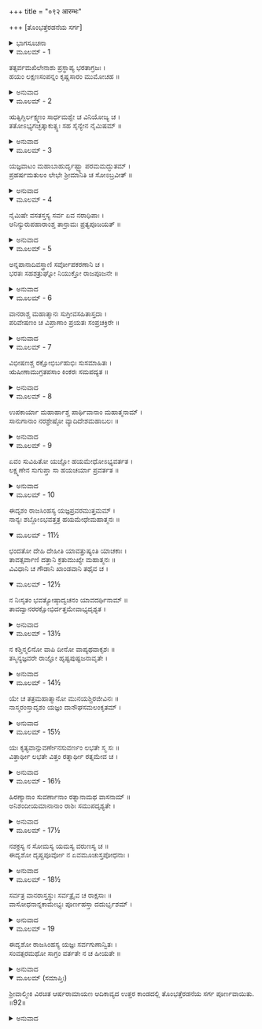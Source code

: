 +++
title = "०९२ आरम्भः"

+++
[ತೊಂಭತ್ತೆರಡನೆಯ ಸರ್ಗ]



<details><summary>ಭಾಗಸೂಚನಾ</summary>

ಶ್ರೀರಾಮನ ಅಶ್ವಮೇಧ ಯಜ್ಞದಲ್ಲಿ ದಾನಗಳ ವೈಶಿಷ್ಟ್ಯ
</details>

<details open><summary>ಮೂಲಮ್ - 1</summary>

ತತ್ಸರ್ವಮಖಿಲೇನಾಶು ಪ್ರಸ್ಥಾಪ್ಯ  ಭರತಾಗ್ರಜಃ ।  
ಹಯಂ ಲಕ್ಷಣಸಂಪನ್ನಂ ಕೃಷ್ಣಸಾರಂ ಮುಮೋಚಹ ॥
</details>

<details><summary>ಅನುವಾದ</summary>

ಹೀಗೆ ಎಲ್ಲ ಪ್ರಕಾರದ ಸಮಸ್ತ ಸಾಮಗ್ರಿಗಳನ್ನು ಕಳಿಸಿ ಭರತಾಗ್ರಜನಾದ ಶ್ರೀರಾಮನು ಉತ್ತಮ ಲಕ್ಷಣಗಳಿಂದ ಕೂಡಿದ, ಕೃಷ್ಣಸಾರ ಮೃಗದಂತೆ ಕಪ್ಪುಬಣ್ಣದ ಯಜ್ಞಾಶ್ವವನ್ನು ಬಿಟ್ಟನು.॥1॥
</details>

<details open><summary>ಮೂಲಮ್ - 2</summary>

ಋತ್ವಿಗ್ಭಿರ್ಲಕ್ಷ್ಮಣಂ ಸಾರ್ಧಮಶ್ವೇ ಚ ವಿನಿಯೋಜ್ಯ ಚ ।  
ತತೋಽಭ್ಯಗಚ್ಛತ್ಕಾಕುತ್ಸ್ಥಃ ಸಹ ಸೈನ್ಯೇನ ನೈಮಿಷಮ್ ॥
</details>

<details><summary>ಅನುವಾದ</summary>

ಋತ್ವಿಜರ ಸಹಿತ ಲಕ್ಷ್ಮಣನನ್ನು ಆ ಅಶ್ವದ ರಕ್ಷಣೆಗಾಗಿ ನಿಯುಕ್ತಗೊಳಿಸಿ, ಶ್ರೀರಘುನಾಥನು ಸೈನ್ಯಸಹಿತ ನೈಮಿಷಾರಣ್ಯಕ್ಕೆ ಪ್ರಯಾಣ ಮಾಡಿದನು.॥2॥
</details>

<details open><summary>ಮೂಲಮ್ - 3</summary>

ಯಜ್ಞವಾಟಂ ಮಹಾಬಾಹುರ್ದೃಷ್ಟ್ವಾ ಪರಮಮದ್ಭುತಮ್ ।  
ಪ್ರಹರ್ಷಮತುಲಂ ಲೇಭೇ ಶ್ರೀಮಾನಿತಿ ಚ ಸೋಽಬ್ರವೀತ್ ॥
</details>

<details><summary>ಅನುವಾದ</summary>

ಅಲ್ಲಿ ನಿರ್ಮಿತವಾದ ಅತ್ಯಂತ ಅದ್ಭುತ ಯಜ್ಞ ಮಂಟಪವನ್ನು ನೋಡಿ ಮಹಾಬಾಹು ಶ್ರೀರಾಮನಿಗೆ ಅತುಲ ಸಂತೋಷವಾಗಿ ‘ಬಹಳ ಸುಂದರವಾಗಿದೆ’ ಎಂದು ಹೇಳಿದನು.॥3॥
</details>

<details open><summary>ಮೂಲಮ್ - 4</summary>

ನೈಮಿಷೇ ವಸತಸ್ತಸ್ಯ ಸರ್ವ ಏವ ನರಾಧಿಪಾಃ ।  
ಆನಿನ್ಯುರುಪಹಾರಾಂಶ್ಚ ತಾನ್ರಾಮಃ ಪ್ರತ್ಯಪೂಜಯತ್ ॥
</details>

<details><summary>ಅನುವಾದ</summary>

ನೈಮಿಷಾರಣ್ಯದಲ್ಲಿ ವಾಸಿಸುವಾಗ ಶ್ರೀರಾಮಚಂದ್ರನ ಬಳಿ ಭೂಮಂಡಲದ ಎಲ್ಲ ರಾಜರೂ ಬಗೆ-ಬಗೆಯ ಉಡುಗೊರೆಗಳನ್ನೆತ್ತಿಕೊಂಡು ಬಂದರು. ಶ್ರೀರಾಮನು ಅವರೆಲ್ಲರ ಸ್ವಾಗತ-ಸತ್ಕಾರ ಮಾಡಿದನು.॥4॥
</details>

<details open><summary>ಮೂಲಮ್ - 5</summary>

ಅನ್ನಪಾನಾದಿವಸ್ತ್ರಾಣಿ  ಸರ್ವೋಪಕರಣಾನಿ ಚ ।  
ಭರತಃ ಸಹಶತ್ರುಘ್ನೋ ನಿಯುಕ್ತೋ ರಾಜಪೂಜನೇ ॥
</details>

<details><summary>ಅನುವಾದ</summary>

ಅವರಿಗೆ ಅನ್ನ-ಪಾನಾದಿ, ವಸ್ತ್ರ ಹಾಗೂ ಇತರ ಆವಶ್ಯಕ ವಸ್ತುಗಳನ್ನು ಕೊಟ್ಟನು. ಶತ್ರುಘ್ನನ ಸಹಿತ ಭರತನನ್ನು ಆ ರಾಜರ ಸ್ವಾಗತ-ಸತ್ಕಾರದಲ್ಲಿ ನಿಯುಕ್ತಗೊಳಿಸಲಾಗಿತ್ತು.॥5॥
</details>

<details open><summary>ಮೂಲಮ್ - 6</summary>

ವಾನರಾಶ್ಚ  ಮಹಾತ್ಮಾನಃ ಸುಗ್ರೀವಸಹಿತಾಸ್ತದಾ ।  
ಪರಿವೇಷಣಂ ಚ ವಿಪ್ರಾಣಾಂ ಪ್ರಯತಃ ಸಂಪ್ರಚಕ್ರಿರೇ ॥
</details>

<details><summary>ಅನುವಾದ</summary>

ಸುಗ್ರೀವ ಸಹಿತ ಮಹಾತ್ಮರಾದ ವಾನರರು ಪರಮ ಪವಿತ್ರ ಹಾಗೂ ಏಕಾಗ್ರಚಿತ್ತರಾಗಿ ಆಗ ಅಲ್ಲಿ ಬ್ರಾಹ್ಮಣರಿಗೆ ಭೋಜನ ಬಡಿಸುತ್ತಿದ್ದರು.॥6॥
</details>

<details open><summary>ಮೂಲಮ್ - 7</summary>

ವಿಭೀಷಣಶ್ಚ ರಕ್ಷೋಭಿರ್ಬಹುಭಿಃ ಸುಸಮಾಹಿತಃ ।  
ಋಷೀಣಾಮುಗ್ರತಪಸಾಂ  ಕಿಂಕರಃ ಸಮಪದ್ಯತ ॥
</details>

<details><summary>ಅನುವಾದ</summary>

ಅನೇಕ ರಾಕ್ಷಸರಿಂದ ಪರಿವೃತನಾದ ವಿಭೀಷಣನು ಅತ್ಯಂತ ಎಚ್ಚರಿಕೆಯಿಂದ ಇದ್ದು ಉಗ್ರ ತಪಸ್ವೀ ಋಷಿಗಳ ಸೇವಾ ಕಾರ್ಯದಲ್ಲಿ ತೊಡಗಿದ್ದನು.॥7॥
</details>

<details open><summary>ಮೂಲಮ್ - 8</summary>

ಉಪಕಾರ್ಯಾ ಮಹಾರ್ಹಾಶ್ಚ ಪಾರ್ಥಿವಾನಾಂ ಮಹಾತ್ಮನಾಮ್ ।  
ಸಾನುಗಾನಾಂ ನರಶ್ರೇಷ್ಠೋ ವ್ಯಾದಿದೇಶಮಹಾಬಲಃ ॥
</details>

<details><summary>ಅನುವಾದ</summary>

ಮಹಾಬಲಿ ನರಶ್ರೇಷ್ಠ  ಶ್ರೀರಾಮನು ಸೇವಕರೊಂದಿಗೆ ಮಹಾತ್ಮಾ ಭೂಪಾಲಕರಿಗೆ ವಸತಿಗಾಗಿ ಬಹುಮೂಲ್ಯ ಬಿಡಾರಗಳನ್ನು ಬಿಟ್ಟು ಕೊಟ್ಟನು.॥8॥
</details>

<details open><summary>ಮೂಲಮ್ - 9</summary>

ಏವಂ ಸುವಿಹಿತೋ ಯಜ್ಞೋ ಹಯಮೇಧೋಽಭ್ಯವರ್ತತ ।  
ಲಕ್ಷ್ಮಣೇನ ಸುಗುಪ್ತಾ ಸಾ ಹಯಚರ್ಯಾ ಪ್ರವರ್ತತ ॥
</details>

<details><summary>ಅನುವಾದ</summary>

ಹೀಗೆ ಸುಂದರವಾಗಿ ಅಶ್ವಮೇಧ ಯಜ್ಞದ ಕಾರ್ಯ ಪ್ರಾರಂಭವಾಯಿತು ಮತ್ತು ಲಕ್ಷ್ಮಣನ ಸಂರಕ್ಷಣೆಯಲ್ಲಿ ಯಜ್ಞಾಶ್ವವು ಭೂಮಂಡಲದ ಭ್ರಮಣದ ಕಾರ್ಯವೂ ಚೆನ್ನಾಗಿ ನೆರವೇರಿತು.॥9॥
</details>

<details open><summary>ಮೂಲಮ್ - 10</summary>

ಈದೃಶಂ ರಾಜಸಿಂಹಸ್ಯ ಯಜ್ಞಪ್ರವರಮುತ್ತಮಮ್ ।  
ನಾನ್ಯಃ ಶಬ್ದೋಽಭವತ್ತತ್ರ ಹಯಮೇಧೇಮಹಾತ್ಮನಃ ॥
</details>

<details open><summary>ಮೂಲಮ್ - 11½</summary>

ಛಂದತೋ ದೇಹಿ ದೇಹೀತಿ ಯಾವತ್ತುಷ್ಯಂತಿ ಯಾಚಕಾಃ ।  
ತಾವತ್ಸರ್ವಾಣಿ ದತ್ತಾನಿ ಕ್ರತುಮುಖ್ಯೇ ಮಹಾತ್ಮನಃ ॥  
ವಿವಿಧಾನಿ ಚ ಗೌಡಾನಿ ಖಾಂಡವಾನಿ ತಥೈವ ಚ ।
</details>

<details open><summary>ಮೂಲಮ್ - 12½</summary>

ನ ನಿಃಸೃತಂ ಭವತ್ಯೋಷ್ಠಾದ್ವಚನಂ ಯಾವದರ್ಥಿನಾಮ್ ॥  
ತಾವದ್ವಾನರರಕ್ಷೋಭಿರ್ದತ್ತಮೇವಾಭ್ಯದೃಶ್ಯತ ।
</details>

<details><summary>ಅನುವಾದ</summary>

ರಾಜಸಿಂಹ ಪರಾಕ್ರಮೀ ಮಹಾತ್ಮಾ ಶ್ರೀರಾಮನ ಆ ಶ್ರೇಷ್ಠಯಜ್ಞವು ಹೀಗೆ ಉತ್ತಮ ವಿಧಿಯಿಂದ ನಡೆಯುತ್ತಿತ್ತು. ಆ ಅಶ್ವಮೇಧ ಯಜ್ಞದಲ್ಲಿ ಯಾಚಕರು ಸಂತುಷ್ಟರಾಗುವವರೆಗೆ ಅವರ ಇಚ್ಛೆಗನುಸಾರ ಎಲ್ಲ ವಸ್ತುಗಳನ್ನು ಕೊಡಿರಿ ಎಂಬ ಒಂದೇ ಮಾತು ಎಲ್ಲೆಡೆ ಕೇಳಿ ಬರುತ್ತಿತ್ತು. ಬೇರೆ ಏನೂ ಕೇಳಿ ಬರುತ್ತಿರಲಿಲ್ಲ. ಹೀಗೆ ಮಹಾತ್ಮಾ ಶ್ರೀರಾಮನ ಶ್ರೇಷ್ಠಯಜ್ಞದಲ್ಲಿ ನಾನಾಪ್ರಕಾರದ ಬೆಲ್ಲದಿಂದ ಮಾಡಿದ ಭಕ್ಷಗಳನ್ನೂ, ಸಿಹಿಮೋದಕಗಳನ್ನು ಯಾಚಕರು ‘ಸಾಕು’ ಎಂದು ಹೇಳುವವರೆಗೆ ನಿರಂತರವಾಗಿ ಹಂಚುತ್ತಿದ್ದರು.॥10-12½॥
</details>

<details open><summary>ಮೂಲಮ್ - 13½</summary>

ನ ಕಶ್ಚಿನ್ಮಲಿನೋ ವಾಪಿ ದೀನೋ ವಾಪ್ಯಥವಾಕೃಶಃ ॥  
ತಸ್ಮಿನ್ಯಜ್ಞವರೇ  ರಾಜ್ಞೋ ಹೃಷ್ಟಪುಷ್ಟಜನಾವೃತೇ ।
</details>

<details><summary>ಅನುವಾದ</summary>

ರಾಜಾ ಶ್ರೀರಾಮನ ಆ ಶ್ರೇಷ್ಠಯಜ್ಞದಲ್ಲಿ ಹೃಷ್ಟ-ಪುಷ್ಟ ಮನುಷ್ಯರು ನೆರೆದಿದ್ದರು. ಅಲ್ಲಿ ಯಾರೂ ಮಲಿನ, ದೀನ, ದುರ್ಬಲರು ಕಂಡು ಬರುತ್ತಿರಲಿಲ್ಲ..॥13½॥
</details>

<details open><summary>ಮೂಲಮ್ - 14½</summary>

ಯೇ ಚ ತತ್ರಮಹಾತ್ಮಾನೋ ಮುನಯಶ್ಚಿರಜೀವಿನಃ ॥  
ನಾಸ್ಮರಂಸ್ತಾದೃಶಂ ಯಜ್ಞಂ ದಾನೌಘಸಮಲಂಕೃತಮ್ ।
</details>

<details><summary>ಅನುವಾದ</summary>

ಆ ಯಜ್ಞದಲ್ಲಿ ಆಗಮಿಸಿದ ಚಿರಂಜೀವಿ, ಮಹಾತ್ಮಾ ಮುನಿಗಳಿಗೆ ಹಿಂದೆ ನಡೆದ ಇಂತಹ ಯಾವುದೇ ಯಜ್ಞದ ಸ್ಮರಣೆಯಾಗಲಿಲ್ಲ. ಅಲ್ಲಿ ದಾನ ವಸ್ತುಗಳು ರಾಶಿ-ರಾಶಿಯಾಗಿ ಅಲಂಕೃತವಾಗಿದ್ದವು.॥14½॥
</details>

<details open><summary>ಮೂಲಮ್ - 15½</summary>

ಯಃ ಕೃತ್ಯವಾನ್ಸುವರ್ಣೇನಸುವರ್ಣಂ ಲಭತೇ ಸ್ಮ ಸಃ ॥  
ವಿತ್ತಾರ್ಥೀ ಲಭತೇ ವಿತ್ತಂ ರತ್ನಾರ್ಥೀ ರತ್ನಮೇವ ಚ ।
</details>

<details><summary>ಅನುವಾದ</summary>

ಯಾರಿಗೆ ಸುವರ್ಣದ ಆವಶ್ಯಕತೆ ಇತ್ತೋ, ಅವನು ಸುವರ್ಣ ಪಡೆಯುತ್ತಿದ್ದನು. ಧನವನ್ನು ಬಯಸುವವರಿಗೆ ಧನ ಸಿಗುತ್ತಿತ್ತು. ರತ್ನವನ್ನು ಇಚ್ಛಿಸುವವರಿಗೆ ರತ್ನ ಕೊಡಲಾಗುತ್ತಿತ್ತು.॥15½॥
</details>

<details open><summary>ಮೂಲಮ್ - 16½</summary>

ಹಿರಣ್ಯಾನಾಂ ಸುವರ್ಣಾನಾಂ ರತ್ನಾನಾಮಥ ವಾಸನಾಮ್ ॥  
ಅನಿಶಂದೀಯಮಾನಾನಾಂ ರಾಶಿಃ ಸಮುಪದೃಶ್ಯತೇ ।
</details>

<details><summary>ಅನುವಾದ</summary>

ಅಲ್ಲಿ ನಿರಂತರ ದಾನ ಮಾಡಿದ ಬೆಳ್ಳಿ, ಬಂಗಾರ, ರತ್ನ, ವಸ್ತ್ರ  ಮುಂತಾದವುಗಳ ರಾಶಿ-ರಾಶಿ ಕಂಡು ಬರುತ್ತಿದ್ದವು.॥16½॥
</details>

<details open><summary>ಮೂಲಮ್ - 17½</summary>

ನಶಕ್ರಸ್ಯ ನ ಸೋಮಸ್ಯ ಯಮಸ್ಯ ವರುಣಸ್ಯ ಚ ॥  
ಈದೃಶೋ ದೃಷ್ಚಪೂರ್ವೋ ನ ಏವಮೂಚುಸ್ತಪೋಧನಾಃ ।
</details>

<details><summary>ಅನುವಾದ</summary>

ಅಲ್ಲಿಗೆ ಬಂದ ತಪಸ್ವೀ ಮುನಿಗಳು - ಇಂತಹ ಯಜ್ಞವಾದರೋ ಇಂದ್ರ, ಚಂದ್ರ, ಯಮ, ವರುಣ ಇವರಲ್ಲಿಯೂ ಮೊದಲು ನೋಡಲಿಲ್ಲ ಎಂದು ಹೇಳುತ್ತಿದ್ದರು.॥17½॥
</details>

<details open><summary>ಮೂಲಮ್ - 18½</summary>

ಸರ್ವತ್ರ ವಾನರಾಸ್ತಸ್ಥುಃ ಸರ್ವತ್ರೈವ ಚ ರಾಕ್ಷಸಾಃ ॥  
ವಾಸೋಧನಾನ್ನಕಾಮೇಭ್ಯಃ ಪೂರ್ಣಹಸ್ತಾ ದದುರ್ಭೃಶಮ್ ।
</details>

<details><summary>ಅನುವಾದ</summary>

ವಾನರರೂ, ರಾಕ್ಷಸರೂ ಎಲ್ಲೆಡೆ ದಾನ ಕೊಡಲು ವಸ್ತುಗಳನ್ನು ಹಿಡಿದು ನಿಂತಿದ್ದರು. ವಸ್ತ್ರ, ಧನ, ಅನ್ನದ ಇಚ್ಛೆಯುಳ್ಳವರಿಗೆ ಹೆಚ್ಚೆಚ್ಚು ನೀಡುತ್ತಿದ್ದರು.॥18½॥
</details>

<details open><summary>ಮೂಲಮ್ - 19</summary>

ಈದೃಶೋ ರಾಜಸಿಂಹಸ್ಯ ಯಜ್ಞಃ ಸರ್ವಗುಣಾನ್ವಿತಃ ।  
ಸಂವತ್ಸರಮಥೋ ಸಾಗ್ರಂ ವರ್ತತೇ ನ ಚ ಹೀಯತೇ ॥
</details>

<details><summary>ಅನುವಾದ</summary>

ರಾಜಸಿಂಹ ಭಗವಾನ್ ಶ್ರೀರಾಮನ ಇಂತಹ ಸರ್ವಗುಣ ಸಂಪನ್ನ ಯಜ್ಞವು ಒಂದು ವರ್ಷಕ್ಕಿಂತಲೂ ಹೆಚ್ಚು ಕಾಲದವರೆಗೆ ನಡೆಯುತ್ತಿತ್ತು. ಅದರಲ್ಲಿ ಯಾವುದೇ ಕೊರತೆ ಎಂದೂ ಉಂಟಾಗಲಿಲ್ಲ.॥19॥
</details>

<details open><summary>ಮೂಲಮ್ (ಸಮಾಪ್ತಿಃ)</summary>

ಶ್ರೀವಾಲ್ಮೀಕಿ ವಿರಚಿತ ಆರ್ಷರಾಮಾಯಣ ಆದಿಕಾವ್ಯದ ಉತ್ತರ ಕಾಂಡದಲ್ಲಿ ತೊಂಭತ್ತೆರಡನೆಯ ಸರ್ಗ ಪೂರ್ಣವಾಯಿತು. ॥92॥
</details>

<details><summary>ಅನುವಾದ</summary>


</details>
